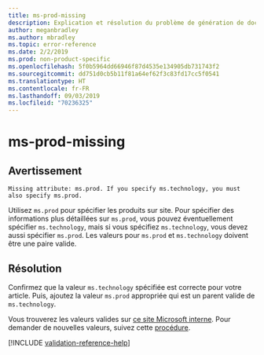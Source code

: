 ```yaml
---
title: ms-prod-missing
description: Explication et résolution du problème de génération de documents ms-prod-missing
author: meganbradley
ms.author: mbradley
ms.topic: error-reference
ms.date: 2/2/2019
ms.prod: non-product-specific
ms.openlocfilehash: 5f0b5964dd66946f87d4535e134905db731743f2
ms.sourcegitcommit: dd751d0cb5b11f81a64ef62f3c83fd17cc5f0541
ms.translationtype: HT
ms.contentlocale: fr-FR
ms.lasthandoff: 09/03/2019
ms.locfileid: "70236325"
---
```

# <a name="ms-prod-missing"></a>ms-prod-missing

## <a name="warning"></a>Avertissement

`Missing attribute: ms.prod. If you specify ms.technology, you must also specify ms.prod.`

Utilisez `ms.prod` pour spécifier les produits sur site. Pour spécifier des informations plus détaillées sur `ms.prod`, vous pouvez éventuellement spécifier `ms.technology`, mais si vous spécifiez `ms.technology`, vous devez aussi spécifier `ms.prod`. Les valeurs pour `ms.prod` et `ms.technology` doivent être une paire valide.

## <a name="resolution"></a>Résolution

Confirmez que la valeur `ms.technology` spécifiée est correcte pour votre article. Puis, ajoutez la valeur `ms.prod` appropriée qui est un parent valide de `ms.technology`.

Vous trouverez les valeurs valides sur [ce site Microsoft interne](https://docsmetadatatool.azurewebsites.net/allowlists). Pour demander de nouvelles valeurs, suivez cette [procédure](https://review.docs.microsoft.com/help/contribute/metadata-changes?branch=master).

<!--make sure to add this file to your includes folder and verify the path-->
[!INCLUDE [validation-reference-help](includes/validation-reference-help.md)]
